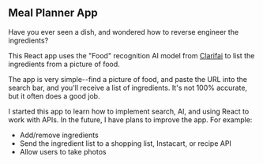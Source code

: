 ## Meal Planner App

Have you ever seen a dish, and wondered how to reverse engineer the ingredients?

This React app uses the "Food" recognition AI model from [Clarifai](https://www.clarifai.com/models/food-image-recognition-model-bd367be194cf45149e75f01d59f77ba7) to list the ingredients from a picture of food.

The app is very simple--find a picture of food, and paste the URL into the search bar, and you'll receive a list of ingredients. It's not 100% accurate, but it often does a good job.

I started this app to learn how to implement search, AI, and using React to work with APIs. In the future, I have plans to improve the app. For example:

- Add/remove ingredients
- Send the ingredient list to a shopping list, Instacart, or recipe API
- Allow users to take photos
